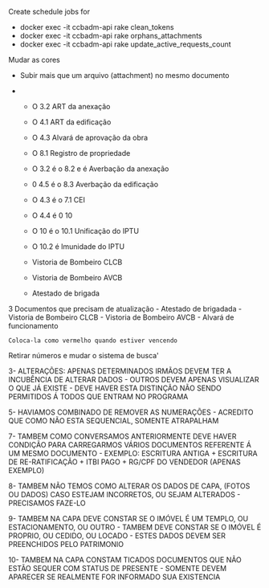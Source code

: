Create schedule jobs for
  - docker exec -it ccbadm-api rake clean_tokens
  - docker exec -it ccbadm-api rake orphans_attachments
  - docker exec -it ccbadm-api rake update_active_requests_count

Mudar as cores

- Subir mais que um arquivo (attachment) no mesmo documento

- 	- O 3.2 ART da anexação
	- O 4.1 ART da edificação
	- O 4.3 Alvará de aprovação da obra
	- O 8.1 Registro de propriedade
	- O 3.2 é o 8.2 e é Averbação da anexação
	- 0 4.5 é o 8.3 Averbação da edificação
	- O 4.3 é o 7.1 CEI
	- O 4.4 é 0 10
	- O 10 é o 10.1 Unificação do IPTU
	- O 10.2 é Imunidade do IPTU

	- Vistoria de Bombeiro CLCB
	- Vistoria de Bombeiro AVCB
	- Atestado de brigada

3 Documentos que precisam de atualização
	- Atestado de brigadada
	- Vistoria de Bombeiro CLCB
	- Vistoria de Bombeiro AVCB
	- Alvará de funcionamento

	Coloca-la como vermelho quando estiver vencendo

Retirar números e mudar o sistema de busca'




3- ALTERAÇÕES: APENAS DETERMINADOS IRMÃOS DEVEM TER A INCUBÊNCIA DE ALTERAR DADOS -
OUTROS DEVEM APENAS VISUALIZAR O QUE JÁ EXISTE - DEVE HAVER ESTA DISTINÇÃO NÃO SENDO
PERMITIDOS Á TODOS QUE ENTRAM NO PROGRAMA

5- HAVIAMOS COMBINADO DE REMOVER AS NUMERAÇÕES - ACREDITO QUE COMO NÃO ESTA SEQUENCIAL,
SOMENTE ATRAPALHAM

7- TAMBEM COMO CONVERSAMOS ANTERIORMENTE DEVE HAVER CONDIÇÃO PARA CARREGARMOS VÁRIOS
DOCUMENTOS REFERENTE Á UM MESMO DOCUMENTO - EXEMPLO: ESCRITURA ANTIGA + ESCRITURA DE
RE-RATIFICAÇÃO + ITBI PAGO + RG/CPF DO VENDEDOR (APENAS EXEMPLO)

8- TAMBEM NÃO TEMOS COMO ALTERAR OS DADOS DE CAPA, (FOTOS OU DADOS) CASO ESTEJAM
INCORRETOS, OU SEJAM ALTERADOS - PRECISAMOS FAZE-LO

9- TAMBEM NA CAPA DEVE CONSTAR SE O IMÓVEL É UM TEMPLO, OU ESTACIONAMENTO, OU OUTRO -
TAMBEM DEVE CONSTAR SE O IMÓVEL É PROPRIO, OU CEDIDO, OU LOCADO - ESTES DADOS DEVEM
SER PREENCHIDOS PELO PATRIMONIO

10- TAMBEM NA CAPA CONSTAM TICADOS DOCUMENTOS QUE NÃO ESTÃO SEQUER COM STATUS DE
PRESENTE - SOMENTE DEVEM APARECER SE REALMENTE FOR INFORMADO SUA EXISTENCIA
